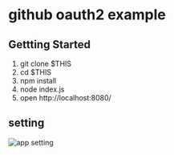 # github oauth2 example

## Gettting Started

 1. git clone $THIS
 1. cd $THIS
 1. npm install
 1. node index.js
 1. open http://localhost:8080/

## setting

![app setting](https://github.com/ando-takahiro/oauth2-github/raw/master/articles/config.png)
